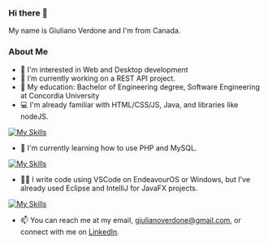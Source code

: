 ### Hi there 👋

My name is Giuliano Verdone and I'm from Canada.

### About Me

- 👀 I'm interested in Web and Desktop development 
- 🔭 I’m currently working on a REST API project.
- 💬 My education: Bachelor of Engineering degree, Software Engineering at Concordia University
- 💻 I'm already familiar with HTML/CSS/JS, Java, and libraries like nodeJS.

[![My Skills](https://skills.thijs.gg/icons?i=html,css,js,java,nodejs)](https://skills.thijs.gg)

- 🌱 I'm currently learning how to use PHP and MySQL.

[![My Skills](https://skills.thijs.gg/icons?i=php,mysql)](https://skills.thijs.gg)

- 👨‍💻 I write code using VSCode on EndeavourOS or Windows, but I've already used Eclipse and IntelliJ for JavaFX projects. 

[![My Skills](https://skills.thijs.gg/icons?i=vscode,linux,eclipse,idea)](https://skills.thijs.gg)

- 📫 You can reach me at my email, giulianoverdone@gmail.com, or connect with me on [LinkedIn](https://www.linkedin.com/in/giuliano-verdone-33186921b/).
